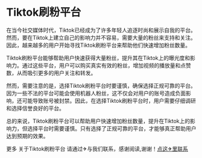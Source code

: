 # Tiktok刷粉平台

在当今社交媒体时代，Tiktok已经成为了许多年轻人追逐时尚和展示自我的平台。然而，要在Tiktok上建立自己的影响力并不容易，需要大量的粉丝来支持和关注。因此，越来越多的用户开始寻找Tiktok刷粉平台来帮助他们快速增加粉丝数量。

Tiktok刷粉平台能够帮助用户快速获得大量粉丝，提升其在Tiktok上的曝光度和影响力。通过这些平台，用户可以购买真实有效的粉丝，增加视频的播放量和点赞数，从而吸引更多的用户关注和转发。

然而，需要注意的是，选择Tiktok刷粉平台时要谨慎，确保选择正规可靠的平台。因为一些不法的平台可能会使用机器人粉丝，这不仅会对用户的账号造成负面影响，还可能导致账号被封禁。因此，在选择Tiktok刷粉平台时，用户需要仔细调研和选择信誉良好的平台。

总的来说，Tiktok刷粉平台可以帮助用户快速增加粉丝数量，提升在Tiktok上的影响力，但选择平台时需要谨慎。只有选择了正规可靠的平台，才能够真正帮助用户达到预期的效果。

更多 关于Tiktok刷粉平台 请通过✈与我们联系，感谢阅读,谢谢！[点这✈里联系](https://gg.k02.cc)